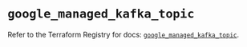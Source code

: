 # `google_managed_kafka_topic`

Refer to the Terraform Registry for docs: [`google_managed_kafka_topic`](https://registry.terraform.io/providers/hashicorp/google/6.19.0/docs/resources/managed_kafka_topic).
